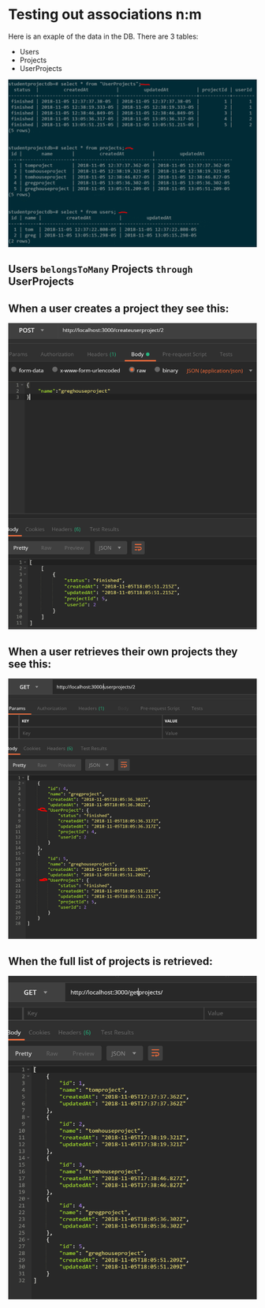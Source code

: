 # Testing out associations n:m

Here is an exaple of the data in the DB. There are 3 tables:
- Users
- Projects
- UserProjects


![](./assets/db.PNG)

## Users `belongsToMany` Projects `through` UserProjects

## When a user creates a project they see this: 

![](./assets/createuserproject.PNG)

## When a user retrieves their own projects they see this:

![](./assets/gettinguserprojects.PNG)

## When the full list of projects is retrieved: 
![](./assets/getprojects.PNG)

